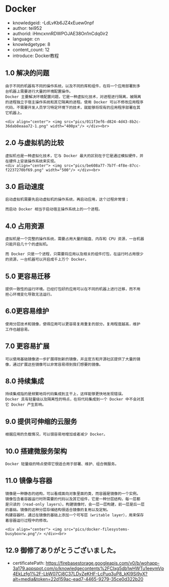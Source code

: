 Docker
===
* knowledgeid: -LdLvKb6JZ4xEuew0npf
* author: tei952
* authorid: iHmcxnnRDWPOJAE38On1nCdq0ir2
* language: cn
* knowledgetype: 8
* content_count: 12
* introduce: Docker教程

## 1.0 解决的问题
```
由于不同的机器有不同的操作系统，以及不同的库和组件，在将一个应用部署到多
台机器上需要进行大量的环境配置操作。
Docker 主要解决环境配置问题，它是一种虚拟化技术，对进程进行隔离，被隔离
的进程独立于宿主操作系统和其它隔离的进程。使用 Docker 可以不修改应用程序
代码，不需要开发人员学习特定环境下的技术，就能够将现有的应用程序部署在其
它机器上。

<div align="center"> <img src="pics/011f3ef6-d824-4d43-8b2c-36dab8eaaa72-1.png" width="400px"/> </div><br>
```
## 2.0 与虚拟机的比较
```
虚拟机也是一种虚拟化技术，它与 Docker 最大的区别在于它是通过模拟硬件，并
在硬件上安装操作系统来实现。
<div align="center"> <img src="pics/be608a77-7b7f-4f8e-87cc-f2237270bf69.png" width="500"/> </div><br>
```
## 3.0 启动速度
```
启动虚拟机需要先启动虚拟机的操作系统，再启动应用，这个过程非常慢；

而启动 Docker 相当于启动宿主操作系统上的一个进程。
```
## 4.0 占用资源
```
虚拟机是一个完整的操作系统，需要占用大量的磁盘、内存和 CPU 资源，一台机器
只能开启几十个的虚拟机。

而 Docker 只是一个进程，只需要将应用以及相关的组件打包，在运行时占用很少
的资源，一台机器可以开启成千上万个 Docker。
```
## 5.0 更容易迁移
```
提供一致性的运行环境。已经打包好的应用可以在不同的机器上进行迁移，而不用
担心环境变化导致无法运行。
```
## 6.0更容易维护
```
使用分层技术和镜像，使得应用可以更容易复用重复的部分。复用程度越高，维护
工作也越容易。
```
## 7.0 更容易扩展
```
可以使用基础镜像进一步扩展得到新的镜像，并且官方和开源社区提供了大量的镜
像，通过扩展这些镜像可以非常容易得到我们想要的镜像。
```
## 8.0 持续集成
```
持续集成指的是频繁地将代码集成到主干上，这样能够更快地发现错误。
Docker 具有轻量级以及隔离性的特点，在将代码集成到一个 Docker 中不会对其
它 Docker 产生影响。
```
## 9.0 提供可伸缩的云服务
```
根据应用的负载情况，可以很容易地增加或者减少 Docker。
```
## 10.0 搭建微服务架构
```
Docker 轻量级的特点使得它很适合用于部署、维护、组合微服务。
```
## 11.0 镜像与容器
```
镜像是一种静态的结构，可以看成面向对象里面的类，而容器是镜像的一个实例。
镜像包含着容器运行时所需要的代码以及其它组件，它是一种分层结构，每一层都
是只读的（read-only layers）。构建镜像时，会一层一层构建，前一层是后一层
的基础。镜像的这种分层存储结构很适合镜像的复用以及定制。
构建容器时，通过在镜像的基础上添加一个可写层（writable layer），用来保存
着容器运行过程中的修改。

<div align="center"> <img src="pics/docker-filesystems-busyboxrw.png"/> </div><br>
```
## 12.9 御修了ありがとうございました。
* certificatePath: https://firebasestorage.googleapis.com/v0/b/wohapp-3a179.appspot.com/o/knowledgecontents%2FCIxg5db1wHWTu1eeymVp4EkLzfg1%2F-LbW07Cj8C37LDyZeKHF-LcPuq3uP8_kKl9Si9yX?alt=media&token=22d159ac-ead7-4465-9279-35ce0d322b20
